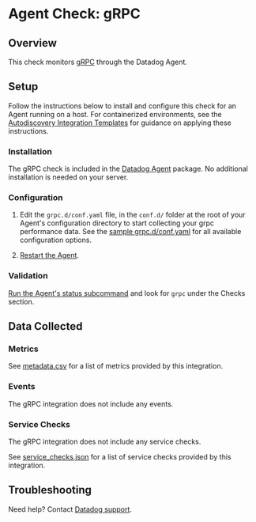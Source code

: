 # Agent Check: gRPC

## Overview

This check monitors [gRPC][1] through the Datadog Agent.

## Setup

Follow the instructions below to install and configure this check for an Agent running on a host. For containerized environments, see the [Autodiscovery Integration Templates][3] for guidance on applying these instructions.

### Installation

The gRPC check is included in the [Datadog Agent][2] package.
No additional installation is needed on your server.

### Configuration

1. Edit the `grpc.d/conf.yaml` file, in the `conf.d/` folder at the root of your Agent's configuration directory to start collecting your grpc performance data. See the [sample grpc.d/conf.yaml][4] for all available configuration options.

2. [Restart the Agent][5].

### Validation

[Run the Agent's status subcommand][6] and look for `grpc` under the Checks section.

## Data Collected

### Metrics

See [metadata.csv][7] for a list of metrics provided by this integration.

### Events

The gRPC integration does not include any events.

### Service Checks

The gRPC integration does not include any service checks.

See [service_checks.json][8] for a list of service checks provided by this integration.

## Troubleshooting

Need help? Contact [Datadog support][9].


[1]: **LINK_TO_INTEGRATION_SITE**
[2]: https://app.datadoghq.com/account/settings#agent
[3]: https://docs.datadoghq.com/agent/kubernetes/integrations/
[4]: https://github.com/DataDog/integrations-core/blob/master/check/datadog_checks/check/data/conf.yaml.example
[5]: https://docs.datadoghq.com/agent/guide/agent-commands/#start-stop-and-restart-the-agent
[6]: https://docs.datadoghq.com/agent/guide/agent-commands/#agent-status-and-information
[7]: https://github.com/DataDog/integrations-core/blob/master/check/metadata.csv
[8]: https://github.com/DataDog/integrations-core/blob/master/check/assets/service_checks.json
[9]: https://docs.datadoghq.com/help/
